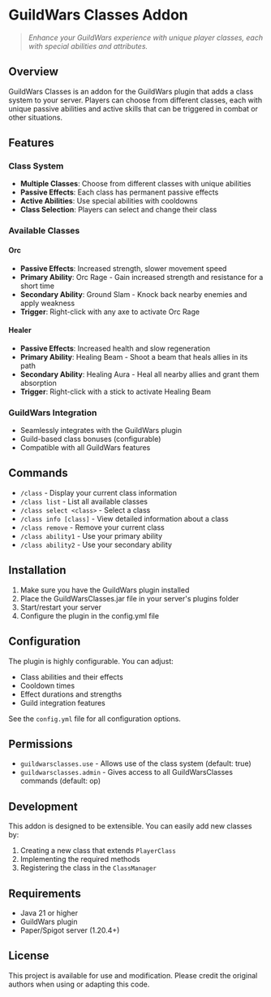 # GuildWars Classes Addon

> *Enhance your GuildWars experience with unique player classes, each with special abilities and attributes.*

## Overview

GuildWars Classes is an addon for the GuildWars plugin that adds a class system to your server. Players can choose from different classes, each with unique passive abilities and active skills that can be triggered in combat or other situations.

## Features

### Class System
- **Multiple Classes**: Choose from different classes with unique abilities
- **Passive Effects**: Each class has permanent passive effects
- **Active Abilities**: Use special abilities with cooldowns
- **Class Selection**: Players can select and change their class

### Available Classes

#### Orc
- **Passive Effects**: Increased strength, slower movement speed
- **Primary Ability**: Orc Rage - Gain increased strength and resistance for a short time
- **Secondary Ability**: Ground Slam - Knock back nearby enemies and apply weakness
- **Trigger**: Right-click with any axe to activate Orc Rage

#### Healer
- **Passive Effects**: Increased health and slow regeneration
- **Primary Ability**: Healing Beam - Shoot a beam that heals allies in its path
- **Secondary Ability**: Healing Aura - Heal all nearby allies and grant them absorption
- **Trigger**: Right-click with a stick to activate Healing Beam

### GuildWars Integration
- Seamlessly integrates with the GuildWars plugin
- Guild-based class bonuses (configurable)
- Compatible with all GuildWars features

## Commands

- `/class` - Display your current class information
- `/class list` - List all available classes
- `/class select <class>` - Select a class
- `/class info [class]` - View detailed information about a class
- `/class remove` - Remove your current class
- `/class ability1` - Use your primary ability
- `/class ability2` - Use your secondary ability

## Installation

1. Make sure you have the GuildWars plugin installed
2. Place the GuildWarsClasses.jar file in your server's plugins folder
3. Start/restart your server
4. Configure the plugin in the config.yml file

## Configuration

The plugin is highly configurable. You can adjust:
- Class abilities and their effects
- Cooldown times
- Effect durations and strengths
- Guild integration features

See the `config.yml` file for all configuration options.

## Permissions

- `guildwarsclasses.use` - Allows use of the class system (default: true)
- `guildwarsclasses.admin` - Gives access to all GuildWarsClasses commands (default: op)

## Development

This addon is designed to be extensible. You can easily add new classes by:
1. Creating a new class that extends `PlayerClass`
2. Implementing the required methods
3. Registering the class in the `ClassManager`

## Requirements

- Java 21 or higher
- GuildWars plugin
- Paper/Spigot server (1.20.4+)

## License

This project is available for use and modification. Please credit the original authors when using or adapting this code.
